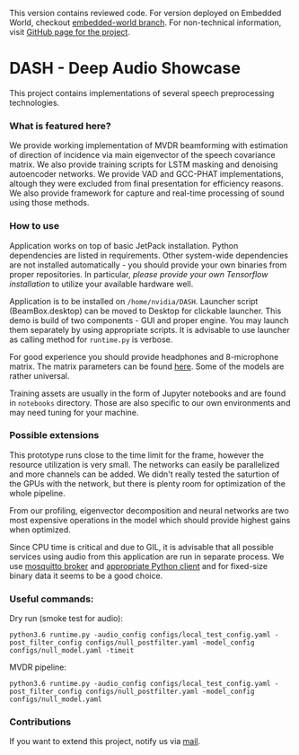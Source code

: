 This version contains reviewed code. For version deployed on Embedded World, checkout [embedded-world branch](https://github.com/PICTEC/DASH/tree/embedded-world). For non-technical information, visit [GitHub page for the project](https://pictec.github.io/DASH).

# DASH - Deep Audio Showcase

This project contains implementations of several speech preprocessing technologies.

### What is featured here?

We provide working implementation of MVDR beamforming with estimation of direction of incidence via main eigenvector of the speech covariance matrix. We also provide training scripts for LSTM masking and denoising autoencoder networks. We provide VAD and GCC-PHAT implementations, altough they were excluded from final presentation for efficiency reasons. We also provide framework for capture and real-time processing of sound using those methods.

### How to use

Application works on top of basic JetPack installation. Python dependencies are listed in requirements. Other system-wide dependencies are not installed automatically - you should provide your own binaries from proper repositories. In particular, _please provide your own Tensorflow installation_ to utilize your available hardware well.

Application is to be installed on `/home/nvidia/DASH`. Launcher script (BeamBox.desktop) can be moved to Desktop for clickable launcher. This demo is build of two components - GUI and proper engine. You may launch them separately by using appropriate scripts. It is advisable to use launcher as calling method for `runtime.py` is verbose.

For good experience you should provide headphones and 8-microphone matrix. The matrix parameters can be found [here](https://pictec.github.io/DASH/matrix_spec.html). Some of the models are rather universal.

Training assets are usually in the form of Jupyter notebooks and are found in `notebooks` directory. Those are also specific to our own environments and may need tuning for your machine.

### Possible extensions

This prototype runs close to the time limit for the frame, however the resource utilization is very small. The networks can easily be parallelized and more channels can be added. We didn't really tested the saturtion of the GPUs with the network, but there is plenty room for optimization of the whole pipeline.

From our profiling, eigenvector decomposition and neural networks are two most expensive operations in the model which should provide highest gains when optimized.

Since CPU time is critical and due to GIL, it is advisable that all possible services using audio from this application are run in separate process. We use [mosquitto broker](https://github.com/eclipse/mosquitto) and [appropriate Python client](https://pypi.org/project/paho-mqtt/) and for fixed-size binary data it seems to be a good choice.

### Useful commands:

Dry run (smoke test for audio):

`python3.6 runtime.py -audio_config configs/local_test_config.yaml -post_filter_config configs/null_postfilter.yaml -model_config configs/null_model.yaml -timeit`

MVDR pipeline:

`python3.6 runtime.py -audio_config configs/local_test_config.yaml -post_filter_config configs/null_postfilter.yaml -model_config configs/null_model.yaml`

### Contributions

If you want to extend this project, notify us via [mail](mailto:pawel.tomasik@pictec.eu).
